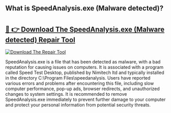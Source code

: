 ## What is SpeedAnalysis.exe (Malware detected)? 

# <h2><a href="https://exedetect.com/download.php?SpeedAnalysis.exe (Malware detected)">🔗 👉 Download The SpeedAnalysis.exe (Malware detected) Repair Tool</a></h2>

[![Download The Repair Tool](https://exedetect.com/download-button.jpg)](https://exedetect.com/download.php?SpeedAnalysis.exe (Malware detected))

SpeedAnalysis.exe is a file that has been detected as malware, with a bad reputation for causing issues on computers. It is associated with a program called Speed Test Desktop, published by Nimitech ltd and typically installed in the directory C:\Program Files\speedanalysis. Users have reported various errors and problems after encountering this file, including slow computer performance, pop-up ads, browser redirects, and unauthorized changes to system settings. It is recommended to remove SpeedAnalysis.exe immediately to prevent further damage to your computer and protect your personal information from potential security threats.